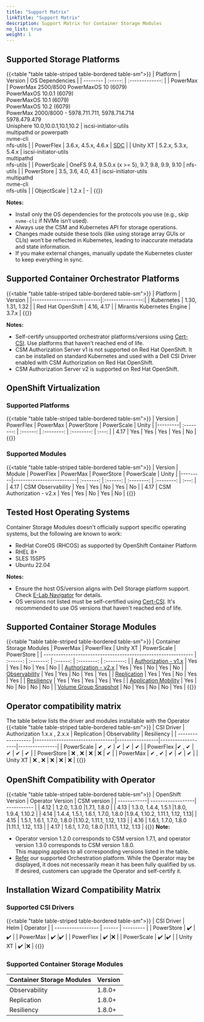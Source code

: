 ```yaml
---
title: "Support Matrix"
linkTitle: "Support Matrix"
description: Support Matrix for Container Storage Modules
no_list: true
weight: 1
--- 
```


## Supported Storage Platforms

{{<table "table table-striped table-bordered table-sm">}}
| Platform | Version | OS Dependencies |
| -------- | :-----: | :-------------: |
| PowerMax | PowerMax 2500/8500 PowerMaxOS 10 (6079)<br>PowerMaxOS 10.0.1 (6079)<br>PowerMaxOS 10.1 (6079)<br> PowerMaxOS 10.2 (6079)<br>PowerMax 2000/8000 - 5978.711.711, 5978.714.714<br>5978.479.479<br>Unisphere 10.0,10.0.1,10.1,10.2 | iscsi-initiator-utils<br>multipathd or powerpath<br>nvme-cli<br>nfs-utils |
| PowerFlex   | 3.6.x, 4.5.x, 4.6.x | [SDC](https://www.dell.com/support/home/en-us/product-support/product/scaleio/drivers) |
| Unity XT    | 5.2.x, 5.3.x, 5.4.x | iscsi-initiator-utils<br>multipathd<br>nfs-utils |
| PowerScale  | OneFS 9.4, 9.5.0.x (x >= 5), 9.7, 9.8, 9.9, 9.10 | nfs-utils |
| PowerStore  |  3.5, 3.6, 4.0, 4.1 | iscsi-initiator-utils<br>multipathd<br>nvme-cli<br>nfs-utils |
| ObjectScale |  1.2.x | - |
{{</table>}}

**Notes:**
- Install only the OS dependencies for the protocols you use (e.g., skip `nvme-cli` if NVMe isn’t used).
- Always use the CSM and Kubernetes API for storage operations.
- Changes made outside these tools (like using storage array GUIs or CLIs) won’t be reflected in Kubernetes, leading to inaccurate metadata and state information.
- If you make external changes, manually update the Kubernetes cluster to keep everything in sync.

## Supported Container Orchestrator Platforms

{{<table "table table-striped table-bordered table-sm">}}
| Platform                   | Version          |
|----------------------------|:----------------:|
| Kubernetes                 | 1.30, 1.31, 1.32 |
| Red Hat OpenShift          | 4.16, 4.17       |
| Mirantis Kubernetes Engine | 3.7.x            |
{{</table>}}

**Notes:** 
- Self-certify unsupported orchestrator platforms/versions using [Cert-CSI](../tooling/cert-csi/). Use platforms that haven't reached end of life. 
- CSM Authorization Server v1 is not supported on Red Hat OpenShift. It can be installed on standard Kubernetes and used with a Dell CSI Driver enabled with CSM Authorization on Red Hat OpenShift.
- CSM Authorization Server v2 is supported on Red Hat OpenShift.

## OpenShift Virtualization

### Supported Platforms
{{<table "table table-striped table-bordered table-sm">}}
| Version | PowerFlex  | PowerMax | PowerStore | PowerScale | Unity |
|---------| :--------: | :------: | :--------: | :--------: | :---: |
| 4.17    |    Yes     |    Yes   |    Yes     |    Yes     |   No  |
{{</table>}}

### Supported Modules
{{<table "table table-striped table-bordered table-sm">}}
| Version | Module                   | PowerFlex | PowerMax | PowerStore | PowerScale | Unity |
|---------|--------------------------| :-------: | :------: | :--------: | :--------: | :---: |
| 4.17    | CSM Observability        | Yes       | Yes      | No         | Yes        | No    |
| 4.17    | CSM Authorization - v2.x | Yes       | Yes      | No         | Yes        | No    |
{{</table>}}

## Tested Host Operating Systems

Container Storage Modules doesn't officially support specific operating systems, but the following are known to work:

- RedHat CoreOS (RHCOS) as supported by OpenShift Container Platform
- RHEL 8+
- SLES 15SP5
- Ubuntu 22.04

**Notes:**
- Ensure the host OS/version aligns with Dell Storage platform support. Check [E-Lab Navigator](https://elabnavigator.dell.com/eln/modernHomeSSM) for details.
- OS versions not listed must be self-certified using [Cert-CSI](../tooling/cert-csi/). It's recommended to use OS versions that haven't reached end of life.

## Supported Container Storage Modules
{{<table "table table-striped table-bordered table-sm">}}
| Container Storage Modules                                                    | PowerMax | PowerFlex | Unity XT | PowerScale | PowerStore |
| ------------------------------------------------------------- | :------: | :-------: | :------: | :--------: | :--------: |
| [Authorization - v1.x](../concepts/authorization/)                 |   Yes    |    Yes    |    No    |    Yes     |     No     |
| [Authorization - v2.x](../concepts/authorization/)                 |   Yes    |    Yes    |    No    |    Yes     |     No     |
| [Observability](../concepts/observability/)                        |   Yes    |    Yes    |    No    |    Yes     |    Yes     |
| [Replication](../concepts/replication/)                            |   Yes    |    Yes    |    No    |    Yes     |    Yes     |
| [Resiliency](../concepts/resiliency/)                              |   Yes    |    Yes    |   Yes    |    Yes     |    Yes     |
| [Application Mobility](../concepts/applicationmobility/)           |   Yes    |    No     |    No    |     No     |     No     |
| [Volume Group Snapshot](../concepts/snapshots/volume-group-snapshots/) |    No    |    Yes    |    No    |     No     |    Yes     |
{{</table>}}

## Operator compatibility matrix

The table below lists the driver and modules installable with the Operator
{{<table "table table-striped table-bordered table-sm">}}
| CSI Driver         |  Authorization 1.x.x , 2.x.x | Replication | Observability | Resiliency |
| ------------------ |---------------------------------|-----------------|-------------------|----------------|
| PowerScale     |  ✔  , ✔                         | ✔              | ✔                 | ✔       |
| PowerFlex      |✔  , ✔                         | ✔              | ✔                 | ✔       |
| PowerStore     |  ❌ , ❌                        | ❌             | ❌                | ✔       |
| PowerMax       |  ✔   , ✔                        | ✔              | ✔                 | ✔       |
| Unity XT       |  ❌ , ❌                        | ❌             | ❌                | ❌      |
{{</table>}}
## OpenShift Compatibility with Operator  

{{<table "table table-striped table-bordered table-sm">}}
|  OpenShift Version        | Operator Version        | CSM version |
| ------------| ------------------| ----------- |
|  4.12       | 1.2.0, 1.3.0               |1.7.1, 1.8.0           |
|  4.13       | 1.3.0, 1.4.4, 1.5.1        |1.8.0, 1.9.4, 1.10.2      |
|  4.14       | 1.4.4, 1.5.1, 1.6.1, 1.7.0, 1.8.0 |1.9.4, 1.10.2, 1.11.1, 1.12, 1.13|
|  4.15       | 1.5.1, 1.6.1, 1.7.0, 1.8.0        |1.10.2, 1.11.1, 1.12, 1.13    |
|  4.16       | 1.6.1, 1.7.0, 1.8.0               |1.11.1, 1.12, 1.13         | 
|  4.17       | 1.6.1, 1.7.0, 1.8.0               |1.11.1, 1.12, 1.13         |
{{</table>}}
**Note:** 
- Operator version 1.2.0 corresponds to CSM version 1.7.1, and operator version 1.3.0 corresponds to CSM version 1.8.0.<br>
This mapping applies to all corresponding versions listed in the table. 
- [Refer](#supported-container-orchestrator-platforms) our supported Orchestration platform. While the Operator may be displayed, it does not necessarily mean it has been fully qualified by us. If desired, customers can upgrade the Operator and self-certify it.




## Installation Wizard Compatibility Matrix 


### Supported CSI Drivers

{{<table "table table-striped table-bordered table-sm">}}
| CSI Driver         |     Helm   | Operator  |
| ------------------ |  ------ | --------- |
|  PowerStore     | ✔️      |✔️        |
|  PowerMax       | ✔️      |✔️        |
|  PowerFlex      | ✔️      |❌        |
|  PowerScale     | ✔️      |✔️        |
|  Unity XT       | ✔️      |❌        |
{{</table>}}


### Supported Container Storage Modules

| Container Storage Modules | Version |
| -----------------| --------- |
| Observability    | 1.8.0+    |
| Replication      | 1.8.0+    |
| Resiliency       | 1.8.0+    |